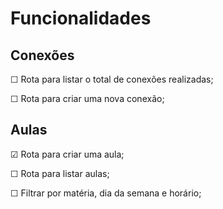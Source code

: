 # Funcionalidades

## Conexões

&#9744; Rota para listar o total de conexões realizadas;

&#9744; Rota para criar uma nova conexão;


## Aulas

&#9745; Rota para criar uma aula;

&#9744; Rota para listar aulas;

&#9744; Filtrar por matéria, dia da semana e horário;




<!-- | Unchecked | Checked |
| --------- | ------- |
| &#9744;   | &#9745; | -->